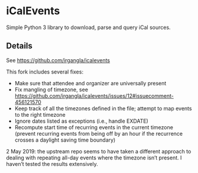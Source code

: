 # iCalEvents

Simple Python 3 library to download, parse and query iCal sources.

## Details

See https://github.com/irgangla/icalevents

This fork includes several fixes:

* Make sure that attendee and organizer are universally present
* Fix mangling of timezone, see https://github.com/irgangla/icalevents/issues/12#issuecomment-456121570
* Keep track of all the timezones defined in the file; attempt to map events to the right timezone
* Ignore dates listed as exceptions (i.e., handle EXDATE)
* Recompute start time of recurring events in the current timezone (prevent recurring events from
  being off by an hour if the recurrence crosses a daylight saving time boundary)

2 May 2019: the upstream repo seems to have taken a different approach
to dealing with repeating all-day events where the timezone isn’t
present. I haven’t tested the results extensively.

